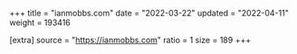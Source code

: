 +++
title = "ianmobbs.com"
date = "2022-03-22"
updated = "2022-04-11"
weight = 193416

[extra]
source = "https://ianmobbs.com"
ratio = 1
size = 189
+++

